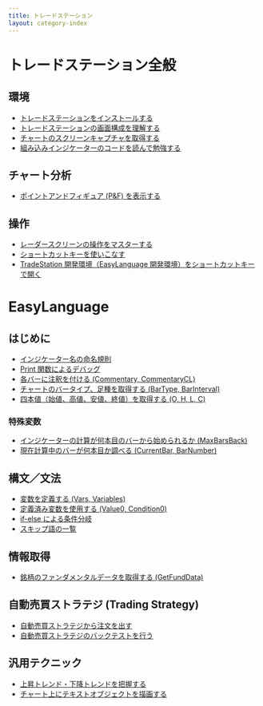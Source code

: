 ```yaml
---
title: トレードステーション
layout: category-index
---
```


トレードステーション全般
====

環境
----
* [トレードステーションをインストールする](env/install.html)
* [トレードステーションの画面構成を理解する](env/structure.html)
* [チャートのスクリーンキャプチャを取得する](env/capture.html)
* [組み込みインジケーターのコードを読んで勉強する](env/builtin-indicator.html)

チャート分析
----
* [ポイントアンドフィギュア (P&F) を表示する](chart/point-and-figure.html)

操作
----
* [レーダースクリーンの操作をマスターする](ui/radar.html)
* [ショートカットキーを使いこなす](env/shortcut-key.html)
* [TradeStation 開発環境（EasyLanguage 開発環境）をショートカットキーで開く](env/shortcut-dev.html)


EasyLanguage
====

はじめに
----
* [インジケーター名の命名規則](naming.html)
* [Print 関数によるデバッグ](io/print.html)
* [各バーに注釈を付ける (Commentary, CommentaryCL)](chart/commentary.html)
* [チャートのバータイプ、足種を取得する (BarType, BarInterval)](chart/bar-type.html)
* [四本値（始値、高値、安値、終値）を取得する (O, H, L, C)](ohlc.html)

### 特殊変数
* [インジケーターの計算が何本目のバーから始められるか (MaxBarsBack)](basic/max-bars-back.html)
* [現在計算中のバーが何本目か調べる (CurrentBar, BarNumber)](basic/current-bar.html)

構文／文法
----
* [変数を定義する (Vars, Variables)](syntax/vars.html)
* [定義済み変数を使用する (Value0, Condition0)](syntax/pre-declared-vars.html)
* [if-else による条件分岐](syntax/if-else.html)
* [スキップ語の一覧](syntax/skip-words.html)

情報取得
----
* [銘柄のファンダメンタルデータを取得する (GetFundData)](info/get-fund-data.html)

自動売買ストラテジ (Trading Strategy)
----
* [自動売買ストラテジから注文を出す](strategy/order.html)
* [自動売買ストラテジのバックテストを行う](strategy/backtest.html)

汎用テクニック
----
* [上昇トレンド・下降トレンドを把握する](general/grasp-trend.html)
* [チャート上にテキストオブジェクトを描画する](draw/text.html)

